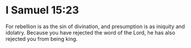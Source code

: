 # I Samuel 15:23

For rebellion is as the sin of divination, and presumption is as iniquity and idolatry. Because you have rejected the word of the Lord, he has also rejected you from being king.
